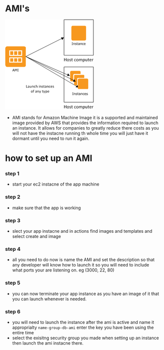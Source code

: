 # AMI's
![Alt text](Images/AMI.png)

- AMI stands for Amazon Machine Image it is a supported and maintained image provided by AWS that provides the information required to launch an instance. It allows for companies to greatly reduce there costs as you will not have the instacne running th whole time you will just have it dormant until you need to run it again. 

# how to set up an AMI
### step 1 
- start your ec2 instacne of the app machine 
### step 2
- make sure that the app is working 
### step 3
- slect your app instacne and in actions find images and templates and select create and image 
### step 4
- all you need to do now is name the AMI and set the description so that any developer will know how to launch it so you will need to include what ports your are listening on. eg (3000, 22, 80)
### step 5
- you can now terminate your app instance as you have an image of it that you can launch whenever is needed. 
### step 6
- you will need to launch the instance after the ami is active and name it approprialty `name-group-db-ami` enter the key you have been using the entire time 
- select the exisitng security group you made when setting up an instance then launch the ami instacne there. 